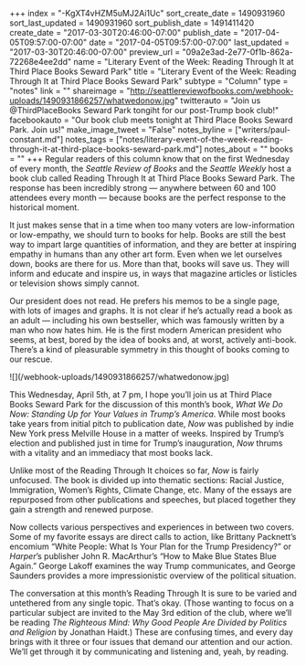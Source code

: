 +++
index = "-KgXT4vHZM5uMJ2Ai1Uc"
sort_create_date = 1490931960
sort_last_updated = 1490931960
sort_publish_date = 1491411420
create_date = "2017-03-30T20:46:00-07:00"
publish_date = "2017-04-05T09:57:00-07:00"
date = "2017-04-05T09:57:00-07:00"
last_updated = "2017-03-30T20:46:00-07:00"
preview_url = "09a2e3ad-2e77-0f1b-862a-72268e4ee2dd"
name = "Literary Event of the Week: Reading Through It at Third Place Books Seward Park"
title = "Literary Event of the Week: Reading Through It at Third Place Books Seward Park"
subtype = "Column"
type = "notes"
link = ""
shareimage = "http://seattlereviewofbooks.com/webhook-uploads/1490931866257/whatwedonow.jpg"
twitterauto = "Join us @ThirdPlaceBooks Seward Park tongiht for our post-Trump book club!"
facebookauto = "Our book club meets tonight at Third Place Books Seward Park. Join us!"
make_image_tweet = "False"
notes_byline = ["writers/paul-constant.md"]
notes_tags = ["notes/literary-event-of-the-week-reading-through-it-at-third-place-books-seward-park.md"]
notes_about = ""
books = ""
+++
Regular readers of this column know that on the first Wednesday of every month, the *Seattle Review of Books* and the *Seattle Weekly* host a book club called Reading Through It at Third Place Books Seward Park. The response has been incredibly strong — anywhere between 60 and 100 attendees every month — because books are the perfect response to the historical moment. 

It just makes sense that in a time when too many voters are low-information or low-empathy, we should turn to books for help. Books are still the best way to impart large quantities of information, and they are better at inspiring empathy in humans than any other art form. Even when we let ourselves down, books are there for us. More than that, books will save us. They will inform and educate and inspire us, in ways that magazine articles or listicles or television shows simply cannot.

Our president does not read. He prefers his memos to be a single page, with lots of images and graphs. It is not clear if he’s actually read a book as an adult — including his own bestseller, which was famously written by a man who now hates him. He is the first modern American president who seems, at best, bored by the idea of books and, at worst, actively anti-book. There’s a kind of pleasurable symmetry in this thought of books coming to our rescue.

<p class="image-left">![](/webhook-uploads/1490931866257/whatwedonow.jpg)</p>

This Wednesday, April 5th, at 7 pm, I hope you’ll join us at Third Place Books Seward Park for the discussion of this month’s book, *What We Do Now: Standing Up for Your Values in Trump’s America*. While most books take years from initial pitch to publication date, *Now* was published by indie New York press Melville House in a matter of weeks. Inspired by Trump’s election and published just in time for Trump’s inauguration, *Now* thrums with a vitality and an immediacy that most books lack.

Unlike most of the Reading Through It choices so far, *Now* is fairly unfocused. The book is divided up into thematic sections: Racial Justice, Immigration, Women’s Rights, Climate Change, etc. Many of the essays are repurposed from other publications and speeches, but placed together they gain a strength and renewed purpose.

Now collects various perspectives and experiences in between two covers. Some of my favorite essays are direct calls to action, like Brittany Packnett’s encomium “White People: What Is Your Plan for the Trump Presidency?” or *Harper*’s publisher John R. MacArthur’s “How to Make Blue States Blue Again.” George Lakoff examines the way Trump communicates, and George Saunders provides a more impressionistic overview of the political situation.

The conversation at this month’s Reading Through It is sure to be varied and untethered from any single topic. That’s okay. (Those wanting to focus on a particular subject are invited to the May 3rd edition of the club, where we’ll be reading *The Righteous Mind: Why Good People Are Divided by Politics and Religion* by Jonathan Haidt.) These are confusing times, and every day brings with it three or four issues that demand our attention and our action. We’ll get through it by communicating and listening and, yeah, by reading.
